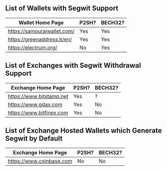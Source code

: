 ## List of Wallets with Segwit Support

Wallet Home Page | P2SH? | BECH32?
------------ | ------------- | --------------
https://samouraiwallet.com/ | Yes | Yes
https://greenaddress.it/en/ | Yes | Yes
https://electrum.org/ | No | Yes

## List of Exchanges with Segwit Withdrawal Support

Exchange Home Page | P2SH? | BECH32?
------------ | ------------- | --------------
https://www.bitstamp.net | Yes | ?
https://www.gdax.com | Yes | No
https://www.bitfinex.com | Yes | No

## List of Exchange Hosted Wallets which Generate Segwit by Default

Exchange Home Page | P2SH? | BECH32?
------------ | ------------- | --------------
https://www.coinbase.com | No | No

